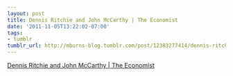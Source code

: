 ```yaml
---
layout: post
title: Dennis Ritchie and John McCarthy | The Economist
date: '2011-11-05T13:22:02-07:00'
tags:
- tumblr
tumblr_url: http://mburns-blog.tumblr.com/post/12383277414/dennis-ritchie-and-john-mccarthy-the-economist
---
```

<a href="http://www.economist.com/node/21536536?frsc=dg|a">Dennis Ritchie and John McCarthy | The Economist</a>

